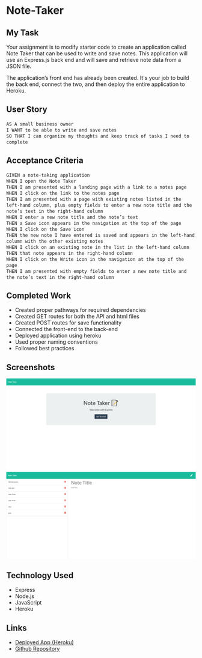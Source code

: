 # Note-Taker

## My Task

Your assignment is to modify starter code to create an application called Note Taker that can be used to write and save notes. This application will use an Express.js back end and will save and retrieve note data from a JSON file.

The application’s front end has already been created. It's your job to build the back end, connect the two, and then deploy the entire application to Heroku.


## User Story

```
AS A small business owner
I WANT to be able to write and save notes
SO THAT I can organize my thoughts and keep track of tasks I need to complete
```


## Acceptance Criteria

```
GIVEN a note-taking application
WHEN I open the Note Taker
THEN I am presented with a landing page with a link to a notes page
WHEN I click on the link to the notes page
THEN I am presented with a page with existing notes listed in the left-hand column, plus empty fields to enter a new note title and the note’s text in the right-hand column
WHEN I enter a new note title and the note’s text
THEN a Save icon appears in the navigation at the top of the page
WHEN I click on the Save icon
THEN the new note I have entered is saved and appears in the left-hand column with the other existing notes
WHEN I click on an existing note in the list in the left-hand column
THEN that note appears in the right-hand column
WHEN I click on the Write icon in the navigation at the top of the page
THEN I am presented with empty fields to enter a new note title and the note’s text in the right-hand column
```

## Completed Work
* Created proper pathways for required dependencies
* Created GET routes for both the API and html files
* Created POST routes for save functionality
* Connected the front-end to the back-end
* Deployed application using heroku
* Used proper naming conventions
* Followed best practices

## Screenshots
![screenshot](\assets\note_taker_index.png)
![screenshot](\assets\note_taker_notes.png)

## Technology Used
* Express
* Node.js
* JavaScript
* Heroku



## Links
- [Deployed App (Heroku)](https://shielded-lake-52020.herokuapp.com/)
- [Github Repository](https://github.com/mkotte/note-taker)


